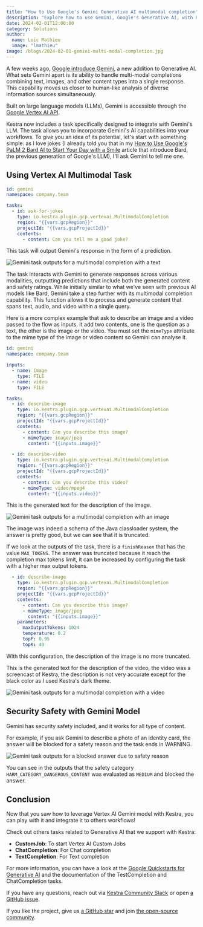 ```yaml
---
title: "How to Use Google's Gemini Generative AI multimodal completion"
description: "Explore how to use Gemini, Google's Generative AI, with Kestra."
date: 2024-02-01T12:00:00
category: Solutions
author:
  name: Loïc Mathieu
  image: "lmathieu"
image: /blogs/2024-02-01-gemini-multi-modal-completion.jpg
---
```


A few weeks ago, [Google introduce Gemini](https://blog.google/technology/ai/google-gemini-ai), a new addition to Generative AI. What sets Gemini apart is its ability to handle multi-modal completions combining text, images, and other content types into a single response. This capability moves us closer to human-like analysis of diverse information sources simultaneously.

Built on large language models (LLMs), Gemini is accessible through the [Google Vertex AI API](https://cloud.google.com/vertex-ai).

Kestra now includes a task specifically designed to integrate with Gemini's LLM. The task allows you to incorporate Gemini's AI capabilities into your workflows. To give you an idea of its potential, let's start with something simple: as I love jokes (I already told you that in my [How to Use Google's PaLM 2 Bard AI to Start Your Day with a Smile](2023-08-24-using-google-bard-ai-with-kestra.md) article that introduce Bard, the previous generation of Google's LLM), I'll ask Gemini to tell me one.

## Using Vertex AI Multimodal Task

```yaml
id: gemini
namespace: company.team

tasks:
  - id: ask-for-jokes
    type: io.kestra.plugin.gcp.vertexai.MultimodalCompletion
    region: "{{vars.gcpRegion}}"
    projectId: "{{vars.gcpProjectId}}"
    contents:
      - content: Can you tell me a good joke?
```

This task will output Gemini's response in the form of a prediction.

![Gemini task outputs for a multimodal completion with a text](/blogs/2024-02-01-gemini-multi-modal-completion/text-completion-outputs.png)

The task interacts with Gemini to generate responses across various modalities, outputting predictions that include both the generated content and safety ratings. While initially similar to what we've seen with previous AI models like Bard, Gemini take a step further with its multimodal completion capability. This function allows it to process and generate content that spans text, audio, and video within a single query.

Here is a more complex example that ask to describe an image and a video passed to the flow as inputs. It add two contents, one is the question as a text, the other is the image or the video. You must set the `mimeType` attribute to the mime type of the image or video content so Gemini can analyse it.

```yaml
id: gemini
namespace: company.team

inputs:
  - name: image
    type: FILE
  - name: video
    type: FILE

tasks:
  - id: describe-image
    type: io.kestra.plugin.gcp.vertexai.MultimodalCompletion
    region: "{{vars.gcpRegion}}"
    projectId: "{{vars.gcpProjectId}}"
    contents:
      - content: Can you describe this image?
      - mimeType: image/jpeg
        content: "{{inputs.image}}"

  - id: describe-video
    type: io.kestra.plugin.gcp.vertexai.MultimodalCompletion
    region: "{{vars.gcpRegion}}"
    projectId: "{{vars.gcpProjectId}}"
    contents:
      - content: Can you describe this video?
      - mimeType: video/mpeg4
        content: "{{inputs.video}}"
```

This is the generated text for the description of the image.

![Gemini task outputs for a multimodal completion with an image](/blogs/2024-02-01-gemini-multi-modal-completion/image-completion-output.png)

The image was indeed a schema of the Java classloader system, the answer is pretty good, but we can see that it is truncated.

If we look at the outputs of the task, there is a `finishReason` that has the value `MAX_TOKENS`. The answer was truncated because it reach the completion max tokens limit, it can be increased by configuring the task with a higher max output tokens.

```yaml
  - id: describe-image
    type: io.kestra.plugin.gcp.vertexai.MultimodalCompletion
    region: "{{vars.gcpRegion}}"
    projectId: "{{vars.gcpProjectId}}"
    contents:
      - content: Can you describe this image?
      - mimeType: image/jpeg
        content: "{{inputs.image}}"
    parameters:
      maxOutputTokens: 1024
      temperature: 0.2
      topP: 0.95
      topK: 40
```

With this configuration, the description of the image is no more truncated.

This is the generated text for the description of the video, the video was a screencast of Kestra, the description is not very accurate except for the black color as I used Kestra's dark theme.

![Gemini task outputs for a multimodal completion with a video](/blogs/2024-02-01-gemini-multi-modal-completion/video-completion-output.png)

## Security Safety with Gemini Model

Gemini has security safety included, and it works for all type of content.

For example, if you ask Gemini to describe a photo of an identity card, the answer will be blocked for a safety reason and the task ends in WARNING.

![Gemini task outputs for a blocked answer due to safety reason](/blogs/2024-02-01-gemini-multi-modal-completion/safety-blocked-output.png)

You can see in the outputs that the safety category `HARM_CATEGORY_DANGEROUS_CONTENT` was evaluated as `MEDIUM` and blocked the answer.

## Conclusion ##

Now that you saw how to leverage Vertex AI Gemini model with Kestra, you can play with it and integrate it to others workflows!

Check out others tasks related to Generative AI that we support with Kestra: 

- **CustomJob**: To start Vertex AI Custom Jobs
- **ChatCompletion**: For Chat completion
- **TextCompletion**: For Text completion

For more information, you can have a look at the [Google Quickstarts for Generative AI](https://cloud.google.com/vertex-ai/docs/generative-ai/start/quickstarts/api-quickstart) and the documentation of the TestCompletion and ChatCompletion tasks. 

If you have any questions, reach out via [Kestra Community Slack](https://kestra.io/slack) or open [a GitHub issue](https://github.com/kestra-io/kestra). 

If you like the project, give us [a GitHub star](https://github.com/kestra-io/kestra) and join [the open-source community](https://kestra.io/slack).
